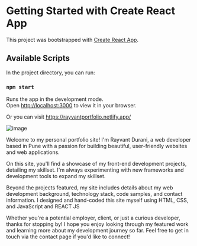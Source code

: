 # Getting Started with Create React App

This project was bootstrapped with [Create React App](https://github.com/facebook/create-react-app).

## Available Scripts

In the project directory, you can run:

### `npm start`

Runs the app in the development mode.\
Open [http://localhost:3000](http://localhost:3000) to view it in your browser.

Or you can visit https://rayvantportfolio.netlify.app/ 

![image](https://github.com/rayvantdurani/PortfolioUI/assets/49509146/b049ac36-f839-4d43-98ca-09243e6011d9)



Welcome to my personal portfolio site! I'm Rayvant Durani, a web developer based in Pune with a passion for building beautiful, user-friendly websites and web applications.

On this site, you'll find a showcase of my front-end development projects, detailing my skillset. I'm always experimenting with new frameworks and development tools to expand my skillset. 

Beyond the projects featured, my site includes details about my web development background, technology stack, code samples, and contact information. I designed and hand-coded this site myself using HTML, CSS, and JavaScript and REACT JS

Whether you're a potential employer, client, or just a curious developer, thanks for stopping by! I hope you enjoy looking through my featured work and learning more about my development journey so far. Feel free to get in touch via the contact page if you'd like to connect!

